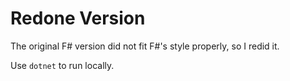 # Redone Version

The original F# version did not fit F#'s style properly, so I redid it.

Use `dotnet` to run locally.

